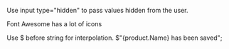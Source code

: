 Use input type="hidden" to pass values hidden from the user.

Font Awesome has a lot of icons

Use $ before string for interpolation.
$"{product.Name} has been saved";
